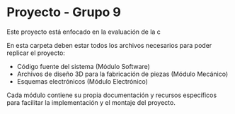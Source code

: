 # Proyecto - Grupo 9
Este proyecto está enfocado en la evaluación de la c

En esta carpeta deben estar todos los archivos necesarios para poder replicar el proyecto:

- Código fuente del sistema (Módulo Software)
- Archivos de diseño 3D para la fabricación de piezas (Módulo Mecánico)
- Esquemas electrónicos (Módulo Electrónico)

Cada módulo contiene su propia documentación y recursos específicos para facilitar la implementación y el montaje del proyecto.

